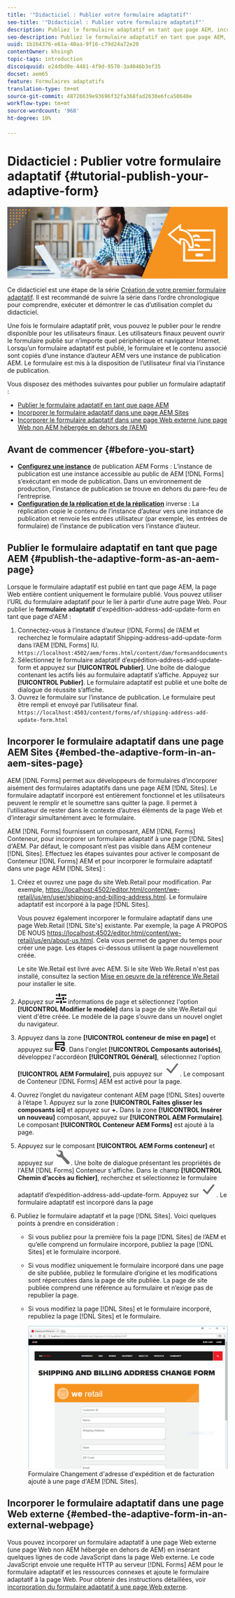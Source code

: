 ```yaml
---
title: '"Didacticiel : Publier votre formulaire adaptatif"'
seo-title: '"Didacticiel : Publier votre formulaire adaptatif"'
description: Publiez le formulaire adaptatif en tant que page AEM, incorporez le formulaire à une page AEM Sites ou incorporez le formulaire adaptatif dans une page Web externe.
seo-description: Publiez le formulaire adaptatif en tant que page AEM, incorporez le formulaire à une page AEM Sites ou incorporez le formulaire adaptatif dans une page Web externe.
uuid: 1b164376-e61a-40aa-9f16-c79d24a72e20
contentOwner: khsingh
topic-tags: introduction
discoiquuid: e24dbd0e-4481-4f9d-9570-3a4046b3ef35
docset: aem65
feature: Formulaires adaptatifs
translation-type: tm+mt
source-git-commit: 48726639e93696f32fa368fad2630e6fca50640e
workflow-type: tm+mt
source-wordcount: '968'
ht-degree: 10%

---
```



# Didacticiel : Publier votre formulaire adaptatif {#tutorial-publish-your-adaptive-form}

![](do-not-localize/13-publish-your-adaptive-form-small.png)

Ce didacticiel est une étape de la série [Création de votre premier formulaire adaptatif](https://helpx.adobe.com/fr/experience-manager/6-3/forms/using/create-your-first-adaptive-form.html). Il est recommandé de suivre la série dans l’ordre chronologique pour comprendre, exécuter et démontrer le cas d’utilisation complet du didacticiel.

Une fois le formulaire adaptatif prêt, vous pouvez le publier pour le rendre disponible pour les utilisateurs finaux. Les utilisateurs finaux peuvent ouvrir le formulaire publié sur n’importe quel périphérique et navigateur Internet. Lorsqu’un formulaire adaptatif est publié, le formulaire et le contenu associé sont copiés d’une instance d’auteur AEM vers une instance de publication AEM. Le formulaire est mis à la disposition de l’utilisateur final via l’instance de publication.

Vous disposez des méthodes suivantes pour publier un formulaire adaptatif :

* [Publier le formulaire adaptatif en tant que page AEM](../../forms/using/publish-your-adaptive-form.md#publish-the-adaptive-form-as-an-aem-page)
* [Incorporer le formulaire adaptatif dans une page AEM Sites](#embed-the-adaptive-form-in-an-aem-sites-page)
* [Incorporer le formulaire adaptatif dans une page Web externe (une page Web non AEM hébergée en dehors de l’AEM)](../../forms/using/publish-your-adaptive-form.md)

## Avant de commencer {#before-you-start}

* **[Configurez une instance](https://helpx.adobe.com/fr/experience-manager/6-3/forms/using/installing-configuring-aem-forms-osgi.html)** de publication AEM Forms : L’instance de publication est une instance accessible au public de AEM  [!DNL Forms] s’exécutant en mode de publication. Dans un environnement de production, l’instance de publication se trouve en dehors du pare-feu de l’entreprise.
* **[Configuration de la réplication et de la réplication](https://helpx.adobe.com/experience-manager/6-3/help/sites-deploying/replication.html)** inverse : La réplication copie le contenu de l’instance d’auteur vers une instance de publication et renvoie les entrées utilisateur (par exemple, les entrées de formulaire) de l’instance de publication vers l’instance d’auteur.

## Publier le formulaire adaptatif en tant que page AEM {#publish-the-adaptive-form-as-an-aem-page}

Lorsque le formulaire adaptatif est publié en tant que page AEM, la page Web entière contient uniquement le formulaire publié. Vous pouvez utiliser l’URL du formulaire adaptatif pour le lier à partir d’une autre page Web. Pour publier le **formulaire adaptatif** d&#39;expédition-address-add-update-form en tant que page d&#39;AEM :

1. Connectez-vous à l’instance d’auteur [!DNL Forms] de l’AEM et recherchez le formulaire adaptatif Shipping-address-add-update-form dans l’AEM [!DNL Forms] IU.
   `https://localhost:4502/aem/forms.html/content/dam/formsanddocuments`
1. Sélectionnez le formulaire adaptatif d’expédition-address-add-update-form et appuyez sur **[!UICONTROL Publier]**. Une boîte de dialogue contenant les actifs liés au formulaire adaptatif s’affiche. Appuyez sur **[!UICONTROL Publier]**. Le formulaire adaptatif est publié et une boîte de dialogue de réussite s’affiche.
1. Ouvrez le formulaire sur l’instance de publication. Le formulaire peut être rempli et envoyé par l’utilisateur final.
   `https://localhost:4503/content/forms/af/shipping-address-add-update-form.html`

## Incorporer le formulaire adaptatif dans une page AEM Sites {#embed-the-adaptive-form-in-an-aem-sites-page}

AEM [!DNL Forms] permet aux développeurs de formulaires d’incorporer aisément des formulaires adaptatifs dans une page AEM [!DNL Sites]. Le formulaire adaptatif incorporé est entièrement fonctionnel et les utilisateurs peuvent le remplir et le soumettre sans quitter la page. Il permet à l’utilisateur de rester dans le contexte d’autres éléments de la page Web et d’interagir simultanément avec le formulaire.

AEM [!DNL Forms] fournissent un composant, AEM [!DNL Forms] Conteneur, pour incorporer un formulaire adaptatif à une page [!DNL Sites] d&#39;AEM. Par défaut, le composant n’est pas visible dans AEM conteneur [!DNL Sites]. Effectuez les étapes suivantes pour activer le composant de Conteneur [!DNL Forms] AEM et pour incorporer le formulaire adaptatif dans une page AEM [!DNL Sites] :

1. Créez et ouvrez une page du site Web.Retail pour modification. Par exemple, [https://localhost:4502/editor.html/content/we-retail/us/en/user/shipping-and-billing-address.html](https://localhost:4502/editor.html/content/we-retail/us/en/user/shipping-and-billing-address.html). Le formulaire adaptatif est incorporé à la page [!DNL Sites].

   Vous pouvez également incorporer le formulaire adaptatif dans une page Web.Retail [!DNL Site's] existante. Par exemple, la page A PROPOS DE NOUS [https://localhost:4502/editor.html/content/we-retail/us/en/about-us.html](https://localhost:4502/editor.html/content/we-retail/us/en/about-us.html). Cela vous permet de gagner du temps pour créer une page. Les étapes ci-dessous utilisent la page nouvellement créée.

   Le site We.Retail est livré avec AEM. Si le site Web We.Retail n&#39;est pas installé, consultez la section [Mise en oeuvre de la référence We.Retail](https://helpx.adobe.com/experience-manager/6-3/help/sites-developing/we-retail.html) pour installer le site.

1. Appuyez sur ![propriétés](assets/properties.png) informations de page et sélectionnez l&#39;option **[!UICONTROL Modifier le modèle]** dans la page de site We.Retail qui vient d&#39;être créée. Le modèle de la page s’ouvre dans un nouvel onglet du navigateur.
1. Appuyez dans la zone **[!UICONTROL conteneur de mise en page]** et appuyez sur ![gestion des flux](assets/feedmanagement.png). Dans l&#39;onglet **[!UICONTROL Composants autorisés]**, développez l&#39;accordéon **[!UICONTROL Général]**, sélectionnez l&#39;option **[!UICONTROL AEM Formulaire]**, puis appuyez sur ![icône_enregistrement](assets/save_icon.svg). Le composant de Conteneur [!DNL Forms] AEM est activé pour la page.

1. Ouvrez l’onglet du navigateur contenant AEM page [!DNL Sites] ouverte à l’étape 1. Appuyez sur la zone **[!UICONTROL Faites glisser les composants ici]** et appuyez sur **+.** Dans la zone  **[!UICONTROL Insérer un nouveau]** composant, appuyez sur  **[!UICONTROL AEM Formulaire]**. Le composant **[!UICONTROL Conteneur AEM Forms]** est ajouté à la page.
1. Appuyez sur le composant **[!UICONTROL AEM Forms conteneur]** et appuyez sur ![configure-icon](assets/configure-icon.svg). Une boîte de dialogue présentant les propriétés de l&#39;AEM [!DNL Forms] Conteneur s&#39;affiche. Dans le champ **[!UICONTROL Chemin d’accès au fichier]**, recherchez et sélectionnez le formulaire adaptatif d’expédition-address-add-update-form. Appuyez sur ![save_icon](assets/save_icon.svg). Le formulaire adaptatif est incorporé dans la page 
1. Publiez le formulaire adaptatif et la page [!DNL Sites]. Voici quelques points à prendre en considération :

   * Si vous publiez pour la première fois la page [!DNL Sites] de l’AEM et qu’elle comprend un formulaire incorporé, publiez la page [!DNL Sites] et le formulaire incorporé.
   * Si vous modifiez uniquement le formulaire incorporé dans une page de site publiée, publiez le formulaire d’origine et les modifications sont répercutées dans la page de site publiée. La page de site publiée comprend une référence au formulaire et n’exige pas de republier la page.
   * Si vous modifiez la page [!DNL Sites] et le formulaire incorporé, republiez la page [!DNL Sites] et le formulaire.

      ![embed-in-aem-sites](assets/embed-in-aem-sites.png)
   Formulaire Changement d&#39;adresse d&#39;expédition et de facturation ajouté à une page d&#39;AEM [!DNL Sites].

## Incorporer le formulaire adaptatif dans une page Web externe {#embed-the-adaptive-form-in-an-external-webpage}

Vous pouvez incorporer un formulaire adaptatif à une page Web externe (une page Web non AEM hébergée en dehors de AEM) en insérant quelques lignes de code JavaScript dans la page Web externe. Le code JavaScript envoie une requête HTTP au serveur [!DNL Forms] AEM pour le formulaire adaptatif et les ressources connexes et ajoute le formulaire adaptatif à la page Web. Pour obtenir des instructions détaillées, voir [incorporation du formulaire adaptatif à une page Web externe](/help/forms/using/embed-adaptive-form-external-web-page.md).
